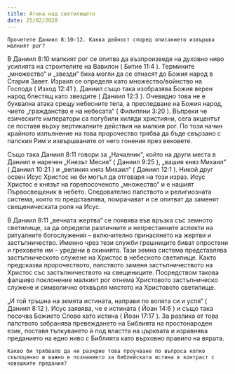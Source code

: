```yaml
---
title: Атака над светилището
date: 25/02/2020
---
```


`Прочетете Даниил 8:10-12. Каква дейност според описанието извършва малкият рог?`

В Даниил 8:10 малкият рог се опитва да възпроизведе на духовно ниво усилията на строителите на Вавилон ( Битие 11:4 ). Термините „множество“ и „звезди“ биха могли да се отнасят до Божия народ в Стария Завет. Израил се определя като множество/войнство на Господа ( Изход 12:41 ). Даниил също така изобразява Божия верен народ блестящ като звездите ( Даниил 12:3 ). Очевидно това не е буквална атака срещу небесните тела, а преследване на Божия народ, чието „гражданство е на небесата“ ( Филипяни 3:20 ). Въпреки че езическите императори са погубили хиляди християни, сега акцентът се поставя върху вертикалните действия на малкия рог. По този начин крайното изпълнение на това пророчество трябва да бъде свързано с папския Рим и извършваните от него гонения през вековете.

Също така Даниил 8:11 говори за „Началник“, който на други места в Даниил е наречен „Князът Месия“ ( Даниил 9:25 ), „вашия княз Михаил“ ( Даниил 10:21 ) и „великия княз Михаил“ ( Даниил 12:1 ). Никой друг освен Исус Христос не би могъл да отговаря на този израз. Исус Христос е князът на горепосоченото „множество“ и е нашият Първосвещеник в небето. Следователно папството и религиозната система, която то представлява, помрачават и се опитват да заменят свещеническата роля на Исус.

В Даниил 8:11 „вечната жертва“ се появява във връзка със земното светилище, за да определи различните и непрестанните аспекти на ритуалните богослужения – включително принасянето на жертви и застъпничество. Именно чрез тези служби грешниците биват опростени и греховете им – уредени в скинията. Тази земна система представлява застъпническото служене на Христос в небесното светилище. Както предсказва пророчеството, папството заменя застъпничеството на Христос със застъпничеството на свещениците. Посредством такова фалшиво поклонение малкият рог отнема Христовото застъпническо служене и символично отхвърля мястото на Христовото светилище.

„И той тръшна на земята истината, направи по волята си и успя“ ( Даниил 8:12 ). Исус заявява, че е истината ( Йоан 14:6 ) и също така посочва Божието Слово като истина ( Йоан 17:17 ). За разлика от това папството забранява превеждането на Библията на простонароден език, поставя тълкуването ѝ под властта на църквата и изравнява преданието на едно ниво с Библията като върховно правило на вярата.

`Какво би трябвало да ни разкрие това проучване по въпроса колко скъпоценно и важно е познанието за библейската истина в контраст с човешките предания?`
